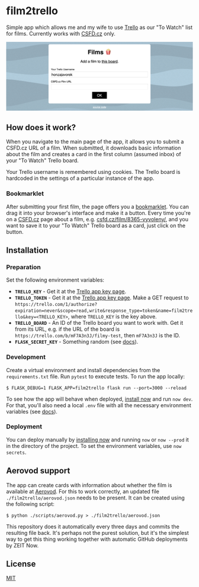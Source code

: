 # film2trello

Simple app which allows me and my wife to use [Trello](http://trello.com/) as our "To Watch" list for films. Currently works with [CSFD.cz](http://csfd.cz) only.

![screenshot](screenshot.png)

## How does it work?

When you navigate to the main page of the app, it allows you to submit a CSFD.cz URL of a film. When submitted, it downloads basic information about the film and creates a card in the first column (assumed inbox) of your "To Watch" Trello board.

Your Trello username is remembered using cookies. The Trello board is hardcoded in the settings of a particular instance of the app.

### Bookmarklet

After submitting your first film, the page offers you a [bookmarklet](https://en.wikipedia.org/wiki/Bookmarklet). You can drag it into your browser's interface and make it a button. Every time you're on a [CSFD.cz](http://csfd.cz) page about a film, e.g. [csfd.cz/film/8365-vyvoleny/](http://www.csfd.cz/film/8365-vyvoleny/), and you want to save it to your "To Watch" Trello board as a card, just click on the button.


## Installation

### Preparation

Set the following environment variables:

- **`TRELLO_KEY`** - Get it at the [Trello app key page](https://trello.com/app-key).
- **`TRELLO_TOKEN`** - Get it at the [Trello app key page](https://trello.com/app-key). Make a GET request to `https://trello.com/1/authorize?expiration=never&scope=read,write&response_type=token&name=film2trello&key=<TRELLO_KEY>`, where `TRELLO_KEY` is the key above.
- **`TRELLO_BOARD`** - An ID of the Trello board you want to work with. Get it from its URL, e.g. if the URL of the board is `https://trello.com/b/mF7A3n3J/filmy-test`, then `mF7A3n3J` is the ID.
- **`FLASK_SECRET_KEY`** - Something random (see [docs](https://flask.palletsprojects.com/en/1.1.x/config/#SECRET_KEY)).

### Development

Create a virtual environment and install dependencies from the `requirements.txt` file. Run `pytest` to execute tests. To run the app locally:

```
$ FLASK_DEBUG=1 FLASK_APP=film2trello flask run --port=3000 --reload
```

To see how the app will behave when deployed, [install now](https://zeit.co/download) and run `now dev`. For that, you'll also need a local `.env` file with all the necessary environment variables (see [docs](https://err.sh/now/missing-env-file)).

### Deployment

You can deploy manually by [installing now](https://zeit.co/download) and running `now` or `now --prod` it in the directory of the project. To set the environment variables, use `now secrets`.


## Aerovod support

The app can create cards with information about whether the film is available at [Aerovod](https://aerovod.cz). For this to work correctly, an updated file `./film2trello/aerovod.json` needs to be present. It can be created using the following script:

```
$ python ./scripts/aerovod.py > ./film2trello/aerovod.json
```

This repository does it automatically every three days and commits the resulting file back. It's perhaps not the purest solution, but it's the simplest way to get this thing working together with automatic GitHub deployments by ZEIT Now.


## License

[MIT](LICENSE)
